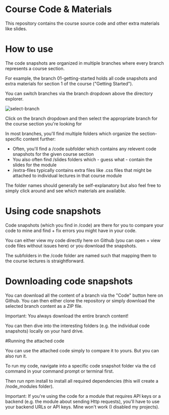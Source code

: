 # Course Code & Materials

This repository contains the course source code and other extra materials like slides.

# How to use

The code snapshots are organized in multiple branches where every branch represents a course section.

For example, the branch 01-getting-started holds all code snapshots and extra materials for section 1 of the course ("Getting Started").

You can switch branches via the branch dropdown above the directory explorer.

![select-branch](https://user-images.githubusercontent.com/94092765/213362850-377db636-39b5-4f72-bef2-5c572de35b8a.jpeg)


Click on the branch dropdown and then select the appropriate branch for the course section you're looking for

In most branches, you'll find multiple folders which organize the section-specific content further:

* Often, you'll find a /code subfolder which contains any relevent code snapshots for the given course section
* You also often find /slides folders which - guess what - contain the slides for the module
* /extra-files typically contains extra files like .css files that might be attached to individual lectures in that course module

The folder names should generally be self-explanatory but also feel free to simply click around and see which materials are available.

# Using code snapshots
Code snapshots (which you find in /code) are there for you to compare your code to mine and find + fix errors you might have in your code.

You can either view my code directly here on Github (you can open + view code files without issues here) or you download the snapshots.

The subfolders in the /code folder are named such that mapping them to the course lectures is straightforward.

# Downloading code snapshots

You can download all the content of a branch via the "Code" button here on Github. You can then either clone the repository or simply download the selected branch content as a ZIP file.

Important: You always download the entire branch content!

You can then dive into the interesting folders (e.g. the individual code snapshots) locally on your hard drive.

#Running the attached code

You can use the attached code simply to compare it to yours. But you can also run it.

To run my code, navigate into a specific code snapshot folder via the cd command in your command prompt or terminal first.

Then run npm install to install all required dependencies (this will create a /node_modules folder).

Important: If you're using the code for a module that requires API keys or a backend (e.g. the module about sending Http requests), you'll have to use your backend URLs or API keys. Mine won't work (I disabled my projects).
